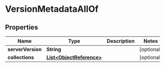 

# VersionMetadataAllOf


## Properties

Name | Type | Description | Notes
------------ | ------------- | ------------- | -------------
**serverVersion** | **String** |  |  [optional]
**collections** | [**List&lt;ObjectReference&gt;**](ObjectReference.md) |  |  [optional]



